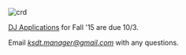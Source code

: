 ![crd](https://fbcdn-sphotos-c-a.akamaihd.net/hphotos-ak-xap1/t31.0-8/1518772_735249683154916_2132799212_o.jpg)


[DJ Applications](http://goo.gl/forms/6O5Dslq7r3) for Fall '15 are due 10/3.

Email *ksdt.manager@gmail.com* with any questions.
